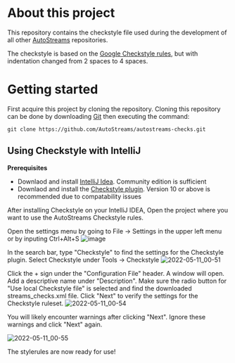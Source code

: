 # About this project
This repository contains the checkstyle file used during the development of all other [AutoStreams](https://github.com/AutoStreams) repositories.

The checkstyle is based on the [Google Checkstyle rules](https://github.com/checkstyle/checkstyle/blob/master/src/main/resources/google_checks.xml), but with indentation changed from 2 spaces to 4 spaces. 

# Getting started
First acquire this project by cloning the repository. Cloning this repository can be done by downloading [Git](https://git-scm.com/) then executing the command:
```
git clone https://github.com/AutoStreams/autostreams-checks.git
```
## Using Checkstyle with IntelliJ
**Prerequisites**
* Downlaod and install [IntelliJ Idea](https://www.jetbrains.com/idea/). Community edition is sufficient
* Downlaod and install the [Checkstyle plugin](https://plugins.jetbrains.com/plugin/1065-checkstyle-idea). Version 10 or above is recommended due to compatability issues

After installing Checkstyle on your IntelliJ IDEA, Open the project where you want to use the AutoStreams Checkstyle rules.

Open the settings menu by going to File -> Settings in the upper left menu or by inputing Ctrl+Alt+S
![image](https://user-images.githubusercontent.com/42466095/167728428-636a77a1-3071-4877-82c8-6373f36bf5eb.png)

In the search bar, type "Checkstyle" to find the settings for the Checkstyle plugin. Select Checkstyle under Tools -> Checkstyle
![2022-05-11_00-51](https://user-images.githubusercontent.com/42466095/167737674-96e57c5f-c380-42b8-b816-37c4a9063548.png)


Click the + sign under the "Configuration File" header. A window will open. Add a descriptive name under "Description".  Make sure the radio button for "Use local Checkstyle file" is selected and find the downloaded streams_checks.xml file. Click  "Next" to verify the settings for the Checkstyle ruleset.
![2022-05-11_00-54](https://user-images.githubusercontent.com/42466095/167737907-56629d46-bdf7-429d-8e00-ec65b4d3d3fc.png)


You will likely encounter warnings after clicking "Next". Ignore these warnings and click "Next" again.

![2022-05-11_00-55](https://user-images.githubusercontent.com/42466095/167738063-3a71c683-6a9d-46d7-b4f0-8bf16a0a2143.png)

The stylerules are now ready for use!
